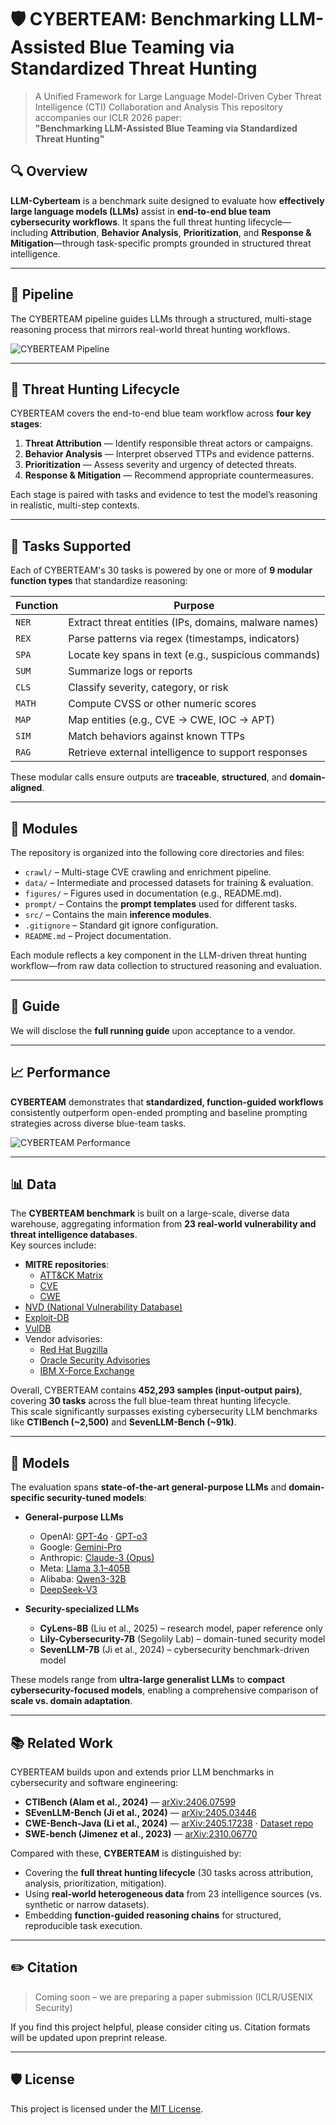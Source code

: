 # 🛡️ CYBERTEAM: Benchmarking LLM-Assisted Blue Teaming via Standardized Threat Hunting

> A Unified Framework for Large Language Model-Driven Cyber Threat Intelligence (CTI) Collaboration and Analysis
> This repository accompanies our ICLR 2026 paper:  
> **"Benchmarking LLM-Assisted Blue Teaming via Standardized Threat Hunting"**

## 🔍 Overview


**LLM-Cyberteam** is a benchmark suite designed to evaluate how **effectively large language models (LLMs)** assist in **end-to-end blue team cybersecurity workflows**. It spans the full threat hunting lifecycle—including **Attribution**, **Behavior Analysis**, **Prioritization**, and **Response & Mitigation**—through task-specific prompts grounded in structured threat intelligence. 

---

## 🔧 Pipeline

The CYBERTEAM pipeline guides LLMs through a structured, multi-stage reasoning process that mirrors real-world threat hunting workflows.

![CYBERTEAM Pipeline](figures/pipeline.png)


---

## 🧠 Threat Hunting Lifecycle

CYBERTEAM covers the end-to-end blue team workflow across **four key stages**:

1. **Threat Attribution** — Identify responsible threat actors or campaigns.
2. **Behavior Analysis** — Interpret observed TTPs and evidence patterns.
3. **Prioritization** — Assess severity and urgency of detected threats.
4. **Response & Mitigation** — Recommend appropriate countermeasures.

Each stage is paired with tasks and evidence to test the model’s reasoning in realistic, multi-step contexts.




---

## 🧪 Tasks Supported

Each of CYBERTEAM's 30 tasks is powered by one or more of **9 modular function types** that standardize reasoning:

| Function | Purpose |
|----------|---------|
| `NER`    | Extract threat entities (IPs, domains, malware names) |
| `REX`    | Parse patterns via regex (timestamps, indicators) |
| `SPA`    | Locate key spans in text (e.g., suspicious commands) |
| `SUM`    | Summarize logs or reports |
| `CLS`    | Classify severity, category, or risk |
| `MATH`   | Compute CVSS or other numeric scores |
| `MAP`    | Map entities (e.g., CVE → CWE, IOC → APT) |
| `SIM`    | Match behaviors against known TTPs |
| `RAG`    | Retrieve external intelligence to support responses |

These modular calls ensure outputs are **traceable**, **structured**, and **domain-aligned**.


---


## 🧱 Modules

The repository is organized into the following core directories and files:

- `crawl/` – Multi-stage CVE crawling and enrichment pipeline.  
- `data/` – Intermediate and processed datasets for training & evaluation.  
- `figures/` – Figures used in documentation (e.g., README.md).  
- `prompt/` – Contains the **prompt templates** used for different tasks.    
- `src/` – Contains the main **inference modules**.    
- `.gitignore` – Standard git ignore configuration.  
- `README.md` – Project documentation.  

Each module reflects a key component in the LLM-driven threat hunting workflow—from raw data collection to structured reasoning and evaluation.

---

## 🚀 Guide


We will disclose the **full running guide** upon acceptance to a vendor.  


---

## 📈 Performance

**CYBERTEAM** demonstrates that **standardized, function-guided workflows** consistently outperform open-ended prompting and baseline prompting strategies across diverse blue-team tasks.

![CYBERTEAM Performance](figures/performance.png)


---

## 📊 Data

The **CYBERTEAM benchmark** is built on a large-scale, diverse data warehouse, aggregating information from **23 real-world vulnerability and threat intelligence databases**.  
Key sources include:

- **MITRE repositories**:  
  - [ATT&CK Matrix](https://attack.mitre.org/)  
  - [CVE](https://cve.mitre.org/)  
  - [CWE](https://cwe.mitre.org/)  
- [NVD (National Vulnerability Database)](https://nvd.nist.gov/)  
- [Exploit-DB](https://www.exploit-db.com/)  
- [VulDB](https://vuldb.com/)   
- Vendor advisories:  
  - [Red Hat Bugzilla](https://bugzilla.redhat.com/)  
  - [Oracle Security Advisories](https://www.oracle.com/security-alerts/)  
  - [IBM X-Force Exchange](https://exchange.xforce.ibmcloud.com/)  

Overall, CYBERTEAM contains **452,293 samples (input-output pairs)**, covering **30 tasks** across the full blue-team threat hunting lifecycle.  
This scale significantly surpasses existing cybersecurity LLM benchmarks like **CTIBench (~2,500)** and **SevenLLM-Bench (~91k)**.


---

## 🤖 Models

The evaluation spans **state-of-the-art general-purpose LLMs** and **domain-specific security-tuned models**:

- **General-purpose LLMs**  
  - OpenAI: [GPT-4o](https://openai.com/index/hello-gpt-4o/) · [GPT-o3](https://platform.openai.com/docs/models#gpt-3-5)  
  - Google: [Gemini-Pro](https://deepmind.google/technologies/gemini/)  
  - Anthropic: [Claude-3 (Opus)](https://www.anthropic.com/news/claude-3-family)  
  - Meta: [Llama 3.1–405B](https://ai.meta.com/blog/meta-llama-3-1/)  
  - Alibaba: [Qwen3-32B](https://qwenlm.github.io/)  
  - [DeepSeek-V3](https://www.deepseek.com/)  

- **Security-specialized LLMs**  
  - **CyLens-8B** (Liu et al., 2025) – research model, paper reference only  
  - **Lily-Cybersecurity-7B** (Segolily Lab) – domain-tuned security model  
  - **SevenLLM-7B** (Ji et al., 2024) – cybersecurity benchmark-driven model  

These models range from **ultra-large generalist LLMs** to **compact cybersecurity-focused models**, enabling a comprehensive comparison of **scale vs. domain adaptation**.

---

## 📚 Related Work

CYBERTEAM builds upon and extends prior LLM benchmarks in cybersecurity and software engineering:

- **CTIBench (Alam et al., 2024)** — [arXiv:2406.07599](https://arxiv.org/abs/2406.07599)  
- **SEvenLLM-Bench (Ji et al., 2024)** — [arXiv:2405.03446](https://arxiv.org/abs/2405.03446)  
- **CWE-Bench-Java (Li et al., 2024)** — [arXiv:2405.17238](https://arxiv.org/abs/2405.17238) · [Dataset repo](https://github.com/iris-sast/cwe-bench-java)  
- **SWE-bench (Jimenez et al., 2023)** — [arXiv:2310.06770](https://arxiv.org/abs/2310.06770) 

Compared with these, **CYBERTEAM** is distinguished by:  
- Covering the **full threat hunting lifecycle** (30 tasks across attribution, analysis, prioritization, mitigation).  
- Using **real-world heterogeneous data** from 23 intelligence sources (vs. synthetic or narrow datasets).  
- Embedding **function-guided reasoning chains** for structured, reproducible task execution.  



---

## ✏️ Citation

> Coming soon – we are preparing a paper submission (ICLR/USENIX Security)

If you find this project helpful, please consider citing us. Citation formats will be updated upon preprint release.

---

## 🛡️ License

This project is licensed under the [MIT License](LICENSE).
